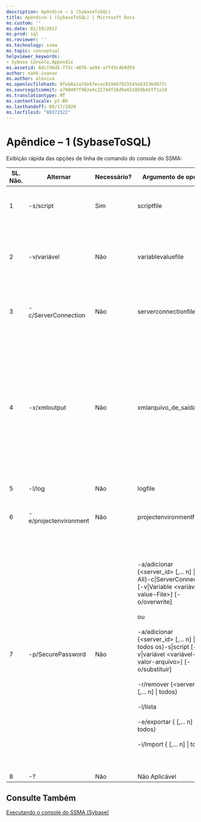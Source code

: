 ```yaml
---
description: Apêndice – 1 (SybaseToSQL)
title: Apêndice-1 (SybaseToSQL) | Microsoft Docs
ms.custom: ''
ms.date: 01/19/2017
ms.prod: sql
ms.reviewer: ''
ms.technology: ssma
ms.topic: conceptual
helpviewer_keywords:
- Sybase Console,Appendix
ms.assetid: 6dcfd6d5-772c-4876-aa94-a7f43c4b9d59
author: nahk-ivanov
ms.author: alexiva
ms.openlocfilehash: 8feb8a1a7de67ecac01946f025545eb3536d977c
ms.sourcegitcommit: e700497f962e4c2274df16d9e651059b42ff1a10
ms.translationtype: MT
ms.contentlocale: pt-BR
ms.lasthandoff: 08/17/2020
ms.locfileid: "88372522"
---
```

# <a name="appendix---1-sybasetosql"></a>Apêndice – 1 (SybaseToSQL)
Exibição rápida das opções de linha de comando do console do SSMA:  
  
|SL. Não.|Alternar|Necessário?|Argumento de opção|Valores permitidos|  
|-----------|----------|-------------|-------------------|--------------------|  
|1|-s/script|Sim|scriptfile|Nome de arquivo XML válido.<br /><br />Arquivo de definição de script do console.|  
|2|-v/variável|Não|variablevaluefile|Nome de arquivo XML válido.<br /><br />Se forem usadas variáveis no arquivo de script, esse arquivo deverá ser especificado.|  
|3|-c/ServerConnection|Não|serverconnectionfile|Nome de arquivo XML válido.<br /><br />Esse arquivo contém informações de conexão do servidor.|  
|4|-x/xmloutput|Não|xmlarquivo_de_saída|Essa opção indica a saída do console no formato XML. Se essa opção não for especificada, a saída padrão estará no formato de texto.<br /><br />Se xmloutputtypefile não for especificado, a saída XML será direcionada para STDOUT.<br /><br />Xmloutputtype é o nome do arquivo no qual a saída do console é gravada no formato XML.|  
|5|-l/log|Não|logfile|Nome de arquivo válido.|  
|6|-e/projectenvironment|Não|projectenvironmentfolder|Nome de pasta válido que contém arquivos de ambiente do projeto do SSMA.|  
|7|-p/SecurePassword|Não|-a/adicionar {<server_id> [,... n] &#124; All}-c&#124;ServerConnection <servidor-Connection-File> [-v&#124;Variable <variável-value-File>] [-o/overwrite]<br /><br />ou<br /><br />-a/adicionar {<server_id> [,... n] &#124; todos os}-s&#124;script <script-arquivo> [-v&#124;variável <variável-valor-arquivo>] [-o/substituir]<br /><br />-r/remover {<server_id> [,... n] &#124; todos}<br /><br />-l/lista<br /><br />-e/exportar {<Server-ID> [,... n] &#124; todos} <arquivo criptografado-senha><br /><br />-i/Import {<Server-ID> [,... n] &#124; todos} <arquivo criptografado-senha>|Se especificado, essa opção não deve ser combinada com nenhuma outra opção.<br /><br />Server-ID: uma ID exclusiva fornecida para um servidor {String}<br /><br />servidor-arquivo de conexão: arquivo de definição de servidor (serverconnectionfile ou scriptfile).<br /><br />variável-de-valor-arquivo: é um arquivo de definição de variável e usado no arquivo de conexão de servidor.<br /><br />Encrypt-password-file: é um arquivo de senhas de servidor criptografado usando uma frase secreta especificada pelo usuário.|  
|8|-?|Não|Não Aplicável|Não Aplicável|  
  
## <a name="see-also"></a>Consulte Também  
[Executando o console do SSMA (Sybase)](https://msdn.microsoft.com/ea8950b7-fabc-4aa4-89f8-9573a2617d70)  
  
